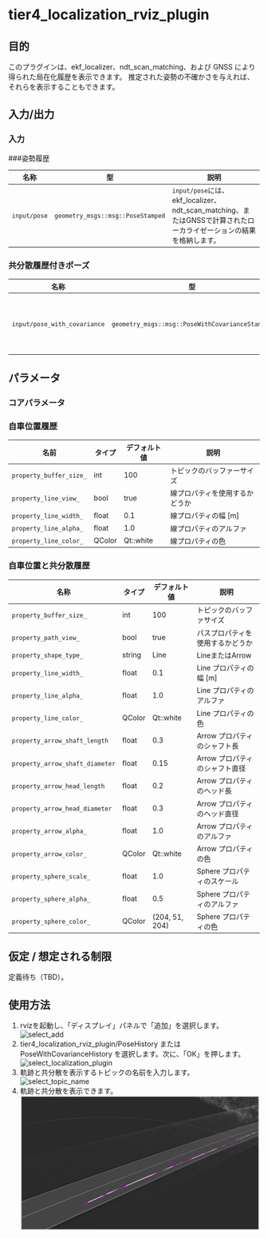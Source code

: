 # tier4_localization_rviz_plugin

## 目的

このプラグインは、ekf_localizer、ndt_scan_matching、および GNSS により得られた局在化履歴を表示できます。
推定された姿勢の不確かさを与えれば、それらを表示することもできます。

## 入力/出力

### 入力

###姿勢履歴

| 名称         | 型                                  | 説明                                                                                                        |
| ------------ | ------------------------------------- | --------------------------------------------------------------------------------------------------------------- |
| `input/pose` | `geometry_msgs::msg::PoseStamped` | `input/pose`には、ekf_localizer、ndt_scan_matching、またはGNSSで計算されたローカライゼーションの結果を格納します。 |

### 共分散履歴付きポーズ

| 名称                         | 型                                             | 説明                                                                                                           |
| ---------------------------- | ------------------------------------------------ | --------------------------------------------------------------------------------------------------------------------- |
| `input/pose_with_covariance` | `geometry_msgs::msg::PoseWithCovarianceStamped` | `input/pose_with_covariance`には、`ekf_localizer`、`ndt_scan_matching`、またはGNSSによって計算されたローカリゼーションの結果を設定します。 |

## パラメータ

### コアパラメータ

### 自車位置履歴

| 名前 | タイプ | デフォルト値 | 説明 |
|---|---|---|---|
| `property_buffer_size_` | int | 100 | トピックのバッファーサイズ |
| `property_line_view_` | bool | true | 線プロパティを使用するかどうか |
| `property_line_width_` | float | 0.1 | 線プロパティの幅 [m] |
| `property_line_alpha_` | float | 1.0 | 線プロパティのアルファ |
| `property_line_color_` | QColor | Qt::white | 線プロパティの色 |

### 自車位置と共分散履歴

| 名称                               | タイプ   | デフォルト値  | 説明                                     |
| ------------------------------------ | ------ | -------------- | ----------------------------------------- |
| `property_buffer_size_`             | int    | 100            | トピックのバッファサイズ                       |
| `property_path_view_`                 | bool   | true           | パスプロパティを使用するかどうか             |
| `property_shape_type_`                | string | Line           | LineまたはArrow                              |
| `property_line_width_`                | float  | 0.1            | Line プロパティの幅 [m]                     |
| `property_line_alpha_`                | float  | 1.0            | Line プロパティのアルファ                       |
| `property_line_color_`                | QColor | Qt::white      | Line プロパティの色                           |
| `property_arrow_shaft_length`           | float  | 0.3            | Arrow プロパティのシャフト長                     |
| `property_arrow_shaft_diameter`       | float  | 0.15           | Arrow プロパティのシャフト直径                   |
| `property_arrow_head_length`            | float  | 0.2            | Arrow プロパティのヘッド長                       |
| `property_arrow_head_diameter`          | float  | 0.3            | Arrow プロパティのヘッド直径                   |
| `property_arrow_alpha_`               | float  | 1.0            | Arrow プロパティのアルファ                       |
| `property_arrow_color_`               | QColor | Qt::white      | Arrow プロパティの色                           |
| `property_sphere_scale_`               | float  | 1.0            | Sphere プロパティのスケール                     |
| `property_sphere_alpha_`               | float  | 0.5            | Sphere プロパティのアルファ                     |
| `property_sphere_color_`               | QColor | (204, 51, 204) | Sphere プロパティの色

## 仮定 / 想定される制限

定義待ち（TBD）。

## 使用方法

1. rvizを起動し、「ディスプレイ」パネルで「追加」を選択します。
   ![select_add](./images/select_add.png)
2. tier4_localization_rviz_plugin/PoseHistory または PoseWithCovarianceHistory を選択します。次に、「OK」を押します。
   ![select_localization_plugin](./images/select_localization_plugin.png)
3. 軌跡と共分散を表示するトピックの名前を入力します。
   ![select_topic_name](./images/select_topic_name.png)
4. 軌跡と共分散を表示できます。
   ![ex_pose_with_covariance_history](./images/ex_pose_with_covariance_history.png)

